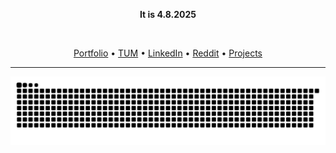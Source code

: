<!--![Anurag's GitHub stats](https://github-readme-stats.vercel.app/api?username=tobikli&show_icons=true&theme=dark)-->

<!--<a href="https://app.daily.dev/tobiaswen"><img src="https://api.daily.dev/devcards/v2/Pt6FRDMYsWo75FR5QyCfB.png?r=6yz&type=wide" width="410" alt="Tobias Klingenberg's Dev Card"/></a>
&nbsp;-->
<p align="center">
  <b>It is 4.8.2025</b>
</p>

<p align="center">
  <img alt="" src="https://github.com/Anmol-Baranwal/Cool-GIFs-For-GitHub/assets/74038190/0c7eb6ed-663b-4ce4-bfbd-18239a38ba1b" width="500">
</p>

<p align="center">
  <a href="https://tobia.sh">Portfolio</a> •
  <a href="https://home.cit.tum.de/~klin/#">TUM</a> •
  <a href="https://www.linkedin.com/in/tobias-klingenberg/">LinkedIn</a> •
  <a href="https://www.reddit.com/user/tobiji/">Reddit</a> •
  <a href="https://tobia.sh/projects">Projects</a>
</p>

---

<!--
<div align="center">
<img src="https://user-images.githubusercontent.com/74038190/212257454-16e3712e-945a-4ca2-b238-408ad0bf87e6.gif" width="50">
<img src="https://user-images.githubusercontent.com/74038190/212257472-08e52665-c503-4bd9-aa20-f5a4dae769b5.gif" width="50">
<img src="https://user-images.githubusercontent.com/74038190/212257468-1e9a91f1-b626-4baa-b15d-5c385dfa7ed2.gif" width="50">
<img src="https://user-images.githubusercontent.com/74038190/212257465-7ce8d493-cac5-494e-982a-5a9deb852c4b.gif" width="50">
<img src="https://user-images.githubusercontent.com/74038190/212257467-871d32b7-e401-42e8-a166-fcfd7baa4c6b.gif" width="50">
<img src="https://user-images.githubusercontent.com/74038190/212281775-b468df30-4edc-4bf8-a4ee-f52e1aaddc86.gif" width="50">
<img src="https://user-images.githubusercontent.com/74038190/212281780-0afd9616-8310-46e9-a898-c4f5269f1387.gif" width="50">
<img src="https://github.com/Anmol-Baranwal/Cool-GIFs-For-GitHub/assets/74038190/29fd6286-4e7b-4d6c-818f-c4765d5e39a9" width="50">
<img src="https://github.com/Anmol-Baranwal/Cool-GIFs-For-GitHub/assets/74038190/67f477ed-6624-42da-99f0-1a7b1a16eecb" width="50">
</div>
-->

<p align='center'>
  <picture>
    <source media="(prefers-color-scheme: dark)" srcset="https://raw.githubusercontent.com/tobikli/tobikli/output/github-contribution-grid-snake-dark.svg">
    <source media="(prefers-color-scheme: light)" srcset="https://raw.githubusercontent.com/tobikli/tobikli/output/github-contribution-grid-snake.svg">
    <img alt="github contribution grid snake animation" src="https://raw.githubusercontent.com/tobikli/tobikli/output/github-contribution-grid-snake.svg">
  </picture>
</p>


<!--
<p align='center'>
    <img src="https://capsule-render.vercel.app/api?type=waving&height=100&color=ffffff&text=&section=footer&reversal=false&textBg=false&fontColor=ffffff"/>
</p>
-->


<!--![Top Langs](https://github-readme-stats.vercel.app/api/top-langs/?username=tobikli&layout=compact)

# Tobias Wen
- Current CS Student [@TUM](https://tum.de)
- Personal Page with Projects: [tobia.sh](https://tobia.sh)
- Java, Python, C/C#, SQL, JavaScript, HTML/CSS, PHP, Dart, Swift, OCaml

-->

<!--<p align="">
  <img src="https://64.media.tumblr.com/6da0d4558ef3317ed4e025d57b81747e/8b7c3064577d5057-e6/s1280x1920/12b2ca8ef552a665f1138cc05c24f1a8b86f3953.gifv" alt="Copyright Amazon" width="400">
</p>-->


<!--
**tobikli/tobikli** is a ✨ _special_ ✨ repository because its `README.md` (this file) appears on your GitHub profile.

Here are some ideas to get you started:

- 🔭 I’m currently working on ...
- 🌱 I’m currently learning ...
- 👯 I’m looking to collaborate on ...
- 🤔 I’m looking for help with ...
- 💬 Ask me about ...
- 📫 How to reach me: ...
- 😄 Pronouns: ...
- ⚡ Fun fact: ...
-->
